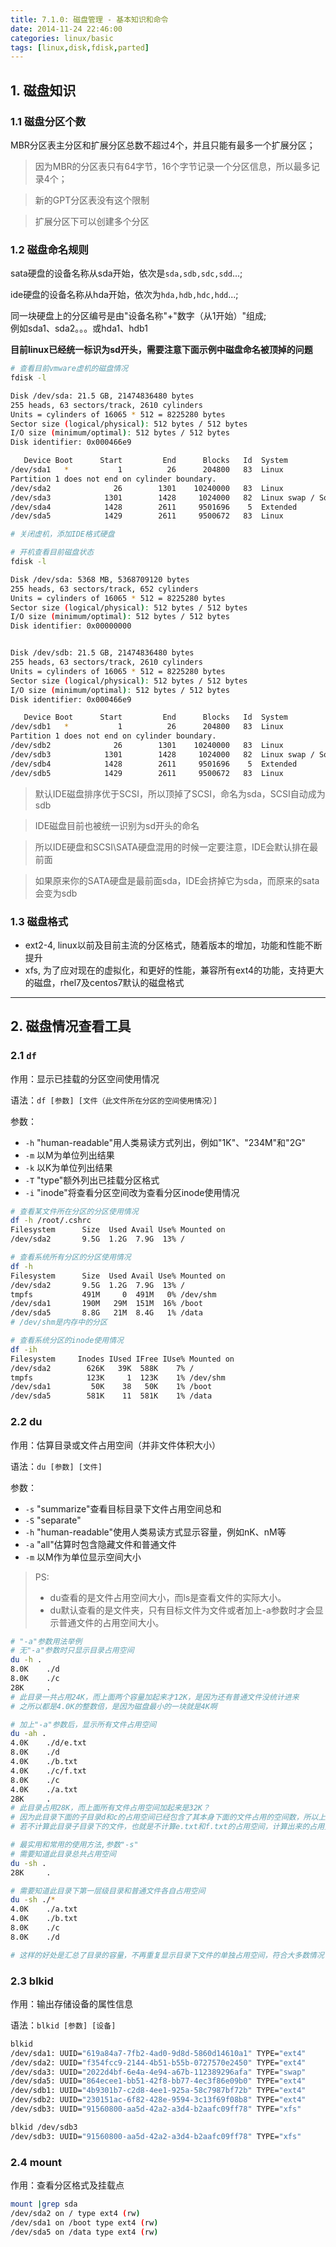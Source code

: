 ```yaml
---
title: 7.1.0: 磁盘管理 - 基本知识和命令
date: 2014-11-24 22:46:00
categories: linux/basic
tags: [linux,disk,fdisk,parted]
---
```


## 1. 磁盘知识

### 1.1 磁盘分区个数  
MBR分区表主分区和扩展分区总数不超过4个，并且只能有最多一个扩展分区；  
> 因为MBR的分区表只有64字节，16个字节记录一个分区信息，所以最多记录4个；  

> 新的GPT分区表没有这个限制

> 扩展分区下可以创建多个分区

### 1.2 磁盘命名规则
sata硬盘的设备名称从sda开始，依次是`sda,sdb,sdc,sdd`...;  

ide硬盘的设备名称从hda开始，依次为`hda,hdb,hdc,hdd`...;  

同一块硬盘上的分区编号是由"设备名称"+"数字（从1开始）"组成;  
例如sda1、sda2。。。或hda1、hdb1  

**目前linux已经统一标识为sd开头，需要注意下面示例中磁盘命名被顶掉的问题**

``` bash
# 查看目前vmware虚机的磁盘情况
fdisk -l

Disk /dev/sda: 21.5 GB, 21474836480 bytes
255 heads, 63 sectors/track, 2610 cylinders
Units = cylinders of 16065 * 512 = 8225280 bytes
Sector size (logical/physical): 512 bytes / 512 bytes
I/O size (minimum/optimal): 512 bytes / 512 bytes
Disk identifier: 0x000466e9

   Device Boot      Start         End      Blocks   Id  System
/dev/sda1   *           1          26      204800   83  Linux
Partition 1 does not end on cylinder boundary.
/dev/sda2              26        1301    10240000   83  Linux
/dev/sda3            1301        1428     1024000   82  Linux swap / Solaris
/dev/sda4            1428        2611     9501696    5  Extended
/dev/sda5            1429        2611     9500672   83  Linux

# 关闭虚机，添加IDE格式硬盘

# 开机查看目前磁盘状态
fdisk -l

Disk /dev/sda: 5368 MB, 5368709120 bytes
255 heads, 63 sectors/track, 652 cylinders
Units = cylinders of 16065 * 512 = 8225280 bytes
Sector size (logical/physical): 512 bytes / 512 bytes
I/O size (minimum/optimal): 512 bytes / 512 bytes
Disk identifier: 0x00000000


Disk /dev/sdb: 21.5 GB, 21474836480 bytes
255 heads, 63 sectors/track, 2610 cylinders
Units = cylinders of 16065 * 512 = 8225280 bytes
Sector size (logical/physical): 512 bytes / 512 bytes
I/O size (minimum/optimal): 512 bytes / 512 bytes
Disk identifier: 0x000466e9

   Device Boot      Start         End      Blocks   Id  System
/dev/sdb1   *           1          26      204800   83  Linux
Partition 1 does not end on cylinder boundary.
/dev/sdb2              26        1301    10240000   83  Linux
/dev/sdb3            1301        1428     1024000   82  Linux swap / Solaris
/dev/sdb4            1428        2611     9501696    5  Extended
/dev/sdb5            1429        2611     9500672   83  Linux
```

> 默认IDE磁盘排序优于SCSI，所以顶掉了SCSI，命名为sda，SCSI自动成为sdb

> IDE磁盘目前也被统一识别为sd开头的命名

> 所以IDE硬盘和SCSI\SATA硬盘混用的时候一定要注意，IDE会默认排在最前面

> 如果原来你的SATA硬盘是最前面sda，IDE会挤掉它为sda，而原来的sata会变为sdb


### 1.3 磁盘格式
- ext2-4, linux以前及目前主流的分区格式，随着版本的增加，功能和性能不断提升
- xfs, 为了应对现在的虚拟化，和更好的性能，兼容所有ext4的功能，支持更大的磁盘，rhel7及centos7默认的磁盘格式  

----

## 2. 磁盘情况查看工具
### 2.1 `df`  
作用：显示已挂载的分区空间使用情况  

语法：`df [参数] [文件（此文件所在分区的空间使用情况）] `  

参数：  
- `-h` "human-readable"用人类易读方式列出，例如"1K"、"234M"和"2G"
- `-m` 以M为单位列出结果
- `-k` 以K为单位列出结果
- `-T` "type"额外列出已挂载分区格式
- `-i` "inode"将查看分区空间改为查看分区inode使用情况

``` bash
# 查看某文件所在分区的分区使用情况
df -h /root/.cshrc
Filesystem      Size  Used Avail Use% Mounted on
/dev/sda2       9.5G  1.2G  7.9G  13% /

# 查看系统所有分区的分区使用情况
df -h
Filesystem      Size  Used Avail Use% Mounted on
/dev/sda2       9.5G  1.2G  7.9G  13% /
tmpfs           491M     0  491M   0% /dev/shm
/dev/sda1       190M   29M  151M  16% /boot
/dev/sda5       8.8G   21M  8.4G   1% /data
# /dev/shm是内存中的分区

# 查看系统分区的inode使用情况
df -ih
Filesystem     Inodes IUsed IFree IUse% Mounted on
/dev/sda2        626K   39K  588K    7% /
tmpfs            123K     1  123K    1% /dev/shm
/dev/sda1         50K    38   50K    1% /boot
/dev/sda5        581K    11  581K    1% /data
```

### 2.2 du  
作用：估算目录或文件占用空间（并非文件体积大小）  

语法：`du [参数] [文件]`  

参数：
- `-s` "summarize"查看目标目录下文件占用空间总和
- `-S` "separate"
- `-h` "human-readable"使用人类易读方式显示容量，例如nK、nM等
- `-a` "all"估算时包含隐藏文件和普通文件
- `-m` 以M作为单位显示空间大小

> PS:
> - du查看的是文件占用空间大小，而ls是查看文件的实际大小。
> - du默认查看的是文件夹，只有目标文件为文件或者加上-a参数时才会显示普通文件的占用空间大小。


``` bash
# "-a"参数用法举例
# 无"-a"参数时只显示目录占用空间
du -h .
8.0K    ./d
8.0K    ./c
28K     .
# 此目录一共占用24K，而上面两个容量加起来才12K，是因为还有普通文件没统计进来
# 之所以都是4.0K的整数倍，是因为磁盘最小的一块就是4K啊

# 加上"-a"参数后，显示所有文件占用空间
du -ah .
4.0K    ./d/e.txt
8.0K    ./d
4.0K    ./b.txt
4.0K    ./c/f.txt
8.0K    ./c
4.0K    ./a.txt
28K     .
# 此目录占用28K，而上面所有文件占用空间加起来是32K？
# 因为此目录下面的子目录d和c的占用空间已经包含了其本身下面的文件占用的空间数，所以上面计算相当于重复计算了d和c目录下面的文件，所以才会出现这样情况
# 若不计算此目录子目录下的文件，也就是不计算e.txt和f.txt的占用空间，计算出来的占用量是24K，差距的4K是因为此目录本身也需要占用去4K的磁盘空间

# 最实用和常用的使用方法,参数"-s"
# 需要知道此目录总共占用空间
du -sh .
28K     .

# 需要知道此目录下第一层级目录和普通文件各自占用空间
du -sh ./*
4.0K    ./a.txt
4.0K    ./b.txt
8.0K    ./c
8.0K    ./d

# 这样的好处是汇总了目录的容量，不再重复显示目录下文件的单独占用空间，符合大多数情况下我们的使用需求
```

### 2.3 blkid  
作用：输出存储设备的属性信息  

语法：`blkid [参数] [设备]`  

``` bash
blkid
/dev/sda1: UUID="619a84a7-7fb2-4ad0-9d8d-5860d14610a1" TYPE="ext4"
/dev/sda2: UUID="f354fcc9-2144-4b51-b55b-0727570e2450" TYPE="ext4"
/dev/sda3: UUID="2022d4bf-6e4a-4e94-a67b-112389296afa" TYPE="swap"
/dev/sda5: UUID="864ecee1-bb51-42f8-bb77-4ec3f86e09b0" TYPE="ext4"
/dev/sdb1: UUID="4b9301b7-c2d8-4ee1-925a-58c7987bf72b" TYPE="ext4"
/dev/sdb2: UUID="230151ac-6f82-428e-9594-3c13f69f08b8" TYPE="ext4"
/dev/sdb3: UUID="91560800-aa5d-42a2-a3d4-b2aafc09ff78" TYPE="xfs"

blkid /dev/sdb3
/dev/sdb3: UUID="91560800-aa5d-42a2-a3d4-b2aafc09ff78" TYPE="xfs"
```

### 2.4 mount
作用：查看分区格式及挂载点

``` bash
mount |grep sda
/dev/sda2 on / type ext4 (rw)
/dev/sda1 on /boot type ext4 (rw)
/dev/sda5 on /data type ext4 (rw)
```
